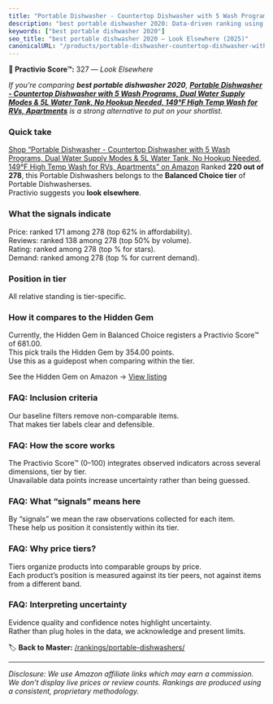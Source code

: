 ```yaml
---
title: "Portable Dishwasher - Countertop Dishwasher with 5 Wash Programs, Dual Water Supply Modes & 5L Water Tank, No Hookup Needed, 149°F High Temp Wash for RVs, Apartments"
description: "best portable dishwasher 2020: Data-driven ranking using the Practivio Score™. Positioned by quality, value, demand, findability, momentum."
keywords: ["best portable dishwasher 2020"]
seo_title: "best portable dishwasher 2020 — Look Elsewhere (2025)"
canonicalURL: "/products/portable-dishwasher-countertop-dishwasher-with-5-wash-programs-dual-water-supply-modes-5l-water-tank-no-hookup-needed-149f-high-temp-wash-for-rvs-apartments-B0FN3WXMFC/"
---
```


**🚫 Practivio Score™:** 327 — _Look Elsewhere_


*If you're comparing **best portable dishwasher 2020**, **[Portable Dishwasher - Countertop Dishwasher with 5 Wash Programs, Dual Water Supply Modes & 5L Water Tank, No Hookup Needed, 149°F High Temp Wash for RVs, Apartments](https://www.amazon.com/dp/B0FN3WXMFC?tag=practivio-20)** is a strong alternative to put on your shortlist.*
### Quick take
[Shop “Portable Dishwasher - Countertop Dishwasher with 5 Wash Programs, Dual Water Supply Modes & 5L Water Tank, No Hookup Needed, 149°F High Temp Wash for RVs, Apartments” on Amazon](https://www.amazon.com/dp/B0FN3WXMFC?tag=practivio-20)
Ranked **220 out of 278**, this Portable Dishwashers belongs to the **Balanced Choice tier** of Portable Dishwasherses.  
Practivio suggests you **look elsewhere**.

### What the signals indicate
Price: ranked 171 among 278 (top 62% in affordability).  
Reviews: ranked 138 among 278 (top 50% by volume).  
Rating: ranked  among 278 (top % for stars).  
Demand: ranked  among 278 (top % for current demand).

### Position in tier
All relative standing is tier-specific.

### How it compares to the Hidden Gem
Currently, the Hidden Gem in Balanced Choice registers a Practivio Score™ of 681.00.  
This pick trails the Hidden Gem by 354.00 points.  
Use this as a guidepost when comparing within the tier.  

See the Hidden Gem on Amazon → [View listing](https://www.amazon.com/dp/B0B9GJFNLX?tag=practivio-20)

### FAQ: Inclusion criteria
Our baseline filters remove non-comparable items.  
That makes tier labels clear and defensible.

### FAQ: How the score works
The Practivio Score™ (0–100) integrates observed indicators across several dimensions, tier by tier.  
Unavailable data points increase uncertainty rather than being guessed.

### FAQ: What “signals” means here
By “signals” we mean the raw observations collected for each item.  
These help us position it consistently within its tier.

### FAQ: Why price tiers?
Tiers organize products into comparable groups by price.  
Each product’s position is measured against its tier peers, not against items from a different band.

### FAQ: Interpreting uncertainty
Evidence quality and confidence notes highlight uncertainty.  
Rather than plug holes in the data, we acknowledge and present limits.


🏷️ **Back to Master:** [/rankings/portable-dishwashers/](/rankings/portable-dishwashers/)

---
_Disclosure: We use Amazon affiliate links which may earn a commission. We don’t display live prices or review counts. Rankings are produced using a consistent, proprietary methodology._
